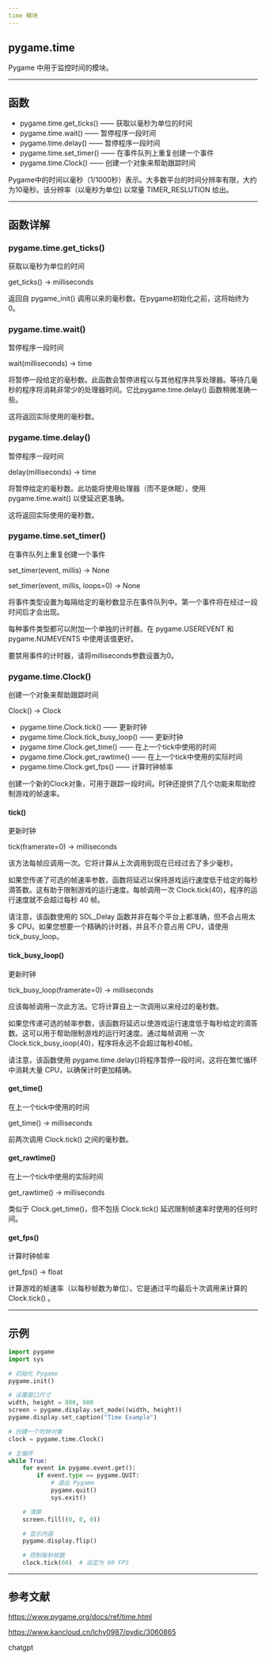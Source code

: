```yaml
---
time 模块
---
```


## pygame.time

Pygame 中用于监控时间的模块。

---

## 函数

- pygame.time.get_ticks() —— 获取以毫秒为单位的时间
- pygame.time.wait() —— 暂停程序一段时间
- pygame.time.delay() —— 暂停程序一段时间
- pygame.time.set_timer() —— 在事件队列上重复创建一个事件
- pygame.time.Clock() —— 创建一个对象来帮助跟踪时间

Pygame中的时间以毫秒（1/1000秒）表示。大多数平台的时间分辨率有限，大约为10毫秒。该分辨率（以毫秒为单位) 以常量 TIMER_RESLUTION 给出。

---

## 函数详解

### **pygame.time.get_ticks()**

获取以毫秒为单位的时间

get_ticks() -> milliseconds

返回自 pygame_init() 调用以来的毫秒数。在pygame初始化之前，这将始终为0。

### pygame.time.wait()

暂停程序一段时间

wait(milliseconds) -> time

将暂停一段给定的毫秒数。此函数会暂停进程以与其他程序共享处理器。等待几毫秒的程序将消耗非常少的处理器时间。它比pygame.time.delay() 函数稍微准确一些。

这将返回实际使用的毫秒数。

### **pygame.time.delay()**

暂停程序一段时间

delay(milliseconds) -> time

将暂停给定的毫秒数。此功能将使用处理器（而不是休眠），使用 pygame.time.wait() 以使延迟更准确。

这将返回实际使用的毫秒数。

### pygame.time.set_timer()

在事件队列上重复创建一个事件

set_timer(event, millis) -> None

set_timer(event, millis, loops=0) -> None

将事件类型设置为每隔给定的毫秒数显示在事件队列中。第一个事件将在经过一段时间后才会出现。

每种事件类型都可以附加一个单独的计时器。在 pygame.USEREVENT 和 pygame.NUMEVENTS 中使用该值更好。

要禁用事件的计时器，请将milliseconds参数设置为0。

### pygame.time.Clock()

创建一个对象来帮助跟踪时间

Clock() -> Clock

- pygame.time.Clock.tick() —— 更新时钟
- pygame.time.Clock.tick_busy_loop() —— 更新时钟
- pygame.time.Clock.get_time() —— 在上一个tick中使用的时间
- pygame.time.Clock.get_rawtime() —— 在上一个tick中使用的实际时间
- pygame.time.Clock.get_fps() —— 计算时钟帧率

创建一个新的Clock对象，可用于跟踪一段时间。时钟还提供了几个功能来帮助控制游戏的帧速率。

#### tick()

更新时钟

tick(framerate=0) -> milliseconds

该方法每帧应调用一次。它将计算从上次调用到现在已经过去了多少毫秒。

如果您传递了可选的帧速率参数，函数将延迟以保持游戏运行速度低于给定的每秒滴答数。这有助于限制游戏的运行速度。每帧调用一次 Clock.tick(40)，程序的运行速度就不会超过每秒 40 帧。

请注意，该函数使用的 SDL_Delay 函数并非在每个平台上都准确，但不会占用太多 CPU。如果您想要一个精确的计时器，并且不介意占用 CPU，请使用 tick_busy_loop。

#### tick_busy_loop()

更新时钟

tick_busy_loop(framerate=0) -> milliseconds

应该每帧调用一次此方法。它将计算自上一次调用以来经过的毫秒数。

如果您传递可选的帧率参数，该函数将延迟以使游戏运行速度低于每秒给定的滴答数。这可以用于帮助限制游戏的运行时速度。通过每帧调用 一次 Clock.tick_busy_ioop(40)，程序将永远不会超过每秒40帧。

请注意，该函数使用 pygame.time.delay()将程序暂停一段时间，这将在繁忙循环中消耗大量 CPU，以确保计时更加精确。

#### get_time()

在上一个tick中使用的时间

get_time() -> milliseconds

前两次调用 Clock.tick() 之间的毫秒数。

#### get_rawtime()

在上一个tick中使用的实际时间

get_rawtime() -> milliseconds

类似于 Clock.get_time()，但不包括 Clock.tick() 延迟限制帧速率时使用的任何时间。

#### get_fps()

计算时钟帧率

get_fps() -> float

计算游戏的帧速率（以每秒帧数为单位）。它是通过平均最后十次调用来计算的 Clock.tick() 。

---

## 示例

```python
import pygame
import sys

# 初始化 Pygame
pygame.init()

# 设置窗口尺寸
width, height = 800, 600
screen = pygame.display.set_mode((width, height))
pygame.display.set_caption("Time Example")

# 创建一个时钟对象
clock = pygame.time.Clock()

# 主循环
while True:
    for event in pygame.event.get():
        if event.type == pygame.QUIT:
            # 退出 Pygame
            pygame.quit()
            sys.exit()

    # 清屏
    screen.fill((0, 0, 0))

    # 显示内容
    pygame.display.flip()

    # 控制每秒帧数
    clock.tick(60)  # 设定为 60 FPS
```

---

## 参考文献

https://www.pygame.org/docs/ref/time.html

https://www.kancloud.cn/lchy0987/pydic/3060865

chatgpt